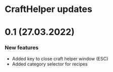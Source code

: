 # CraftHelper updates

# 0.1 (27.03.2022)

### New features

- Added key to close craft helper window (ESC)
- Added category selector for recipes
